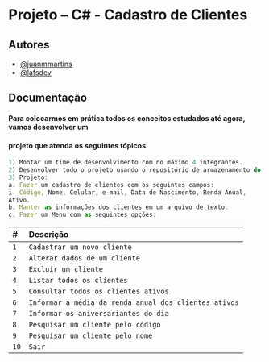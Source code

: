 
# Projeto – C# - Cadastro de Clientes



## Autores

- [@juanmmartins](https://github.com/juanmmartins)
- [@lafsdev](https://github.com/lafsdev)


## Documentação 

#### Para colocarmos em prática todos os conceitos estudados até agora, vamos desenvolver um
#### projeto que atenda os seguintes tópicos:

```js
1) Montar um time de desenvolvimento com no máximo 4 integrantes.
2) Desenvolver todo o projeto usando o repositório de armazenamento do GitHub.
3) Projeto:
a. Fazer um cadastro de clientes com os seguintes campos:
i. Código, Nome, Celular, e-mail, Data de Nascimento, Renda Anual,
Ativo.
b. Manter as informações dos clientes em um arquivo de texto.
c. Fazer um Menu com as seguintes opções:
```


| #   | Descrição       |     
| :---------- | :--------- | 
| `1`      | `Cadastrar um novo cliente` |
| `2`      | `Alterar dados de um cliente` |
| `3`      | `Excluir um cliente` |
| `4`      | `Listar todos os clientes` |
| `5`      | `Consultar todos os clientes ativos` |
| `6`      | `Informar a média da renda anual dos clientes ativos` |
| `7`      | `Informar os aniversariantes do dia` |
| `8`      | `Pesquisar um cliente pelo código` |
| `9`      | `Pesquisar um cliente pelo nome` |
| `10`      | `Sair` |


